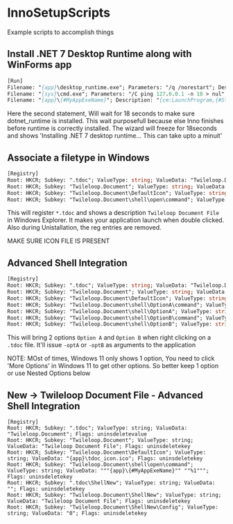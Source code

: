 # InnoSetupScripts
Example scripts to accomplish things

## Install .NET 7 Desktop Runtime along with WinForms app

```pascal
[Run]
Filename: "{app}\desktop_runtime.exe"; Parameters: "/q /norestart"; Description: "Installing .NET desktop runtime"; StatusMsg: "Installing .NET desktop runtime..."; Flags: nowait skipifsilent
Filename: "{sys}\cmd.exe"; Parameters: "/C ping 127.0.0.1 -n 18 > nul"; StatusMsg: "Installing .NET 7 desktop runtime... This can take upto a minuit"; Flags: waituntilterminated skipifsilent runhidden; WorkingDir: "{app}";
Filename: "{app}\{#MyAppExeName}"; Description: "{cm:LaunchProgram,{#StringChange(MyAppName, '&', '&&')}}"; Flags: nowait postinstall skipifsilent
```

Here the second statement, Will wait for 18 seconds to make sure dotnet_runtime is installed. This wait purposefull because else Inno finishes before runtime is correctly installed. The wizard will freeze for 18seconds and shows 'Installing .NET 7 desktop runtime... This can take upto a minuit'

## Associate a filetype in Windows

```pascal
[Registry]
Root: HKCR; Subkey: ".tdoc"; ValueType: string; ValueData: "Twileloop.Document"; Flags: uninsdeletevalue
Root: HKCR; Subkey: "Twileloop.Document"; ValueType: string; ValueData: "Twileloop Document File"; Flags: uninsdeletekey
Root: HKCR; Subkey: "Twileloop.Document\DefaultIcon"; ValueType: string; ValueData: "{app}\tdoc_icon.ico"; Flags: uninsdeletekey
Root: HKCR; Subkey: "Twileloop.Document\shell\open\command"; ValueType: string; ValueData: """{app}\{#MyAppExeName}"" ""%1"""; Flags: uninsdeletekey
```

This will register `*.tdoc` and shows a description `Twileloop Document File` in Windows Explorer. It makes your application launch when double clicked. Also during Unistallation, the reg entries are removed.

MAKE SURE ICON FILE IS PRESENT

## Advanced Shell Integration

```pascal
[Registry]
Root: HKCR; Subkey: ".tdoc"; ValueType: string; ValueData: "Twileloop.Document"; Flags: uninsdeletevalue
Root: HKCR; Subkey: "Twileloop.Document"; ValueType: string; ValueData: "Twileloop Document File"; Flags: uninsdeletekey
Root: HKCR; Subkey: "Twileloop.Document\DefaultIcon"; ValueType: string; ValueData: "{app}\tdoc_icon.ico"; Flags: uninsdeletekey
Root: HKCR; Subkey: "Twileloop.Document\shell\OptionA\command"; ValueType: string; ValueData: """{app}\{#MyAppExeName}"" -optA ""%1"""; Flags: uninsdeletekey
Root: HKCR; Subkey: "Twileloop.Document\shell\OptionA"; ValueType: string; ValueData: "Option A"; Flags: uninsdeletekey
Root: HKCR; Subkey: "Twileloop.Document\shell\OptionB\command"; ValueType: string; ValueData: """{app}\{#MyAppExeName}"" -optB ""%1"""; Flags: uninsdeletekey
Root: HKCR; Subkey: "Twileloop.Document\shell\OptionB"; ValueType: string; ValueData: "Option B"; Flags: uninsdeletekey
```

This will bring 2 options `Option A` and `Option B` when right clicking on a `.tdoc` file. It'll issue `-optA` or `-optB` as arguments to the application

NOTE:  MOst of times, Windows 11 only shows 1 option, You need to click 'More Options' in Windows 11 to get other options. So better keep 1 option or use Nested Options below

## New -> Twileloop Document File - Advanced Shell Integration

```
[Registry]
Root: HKCR; Subkey: ".tdoc"; ValueType: string; ValueData: "Twileloop.Document"; Flags: uninsdeletevalue
Root: HKCR; Subkey: "Twileloop.Document"; ValueType: string; ValueData: "Twileloop Document File"; Flags: uninsdeletekey
Root: HKCR; Subkey: "Twileloop.Document\DefaultIcon"; ValueType: string; ValueData: "{app}\tdoc_icon.ico"; Flags: uninsdeletekey
Root: HKCR; Subkey: "Twileloop.Document\shell\open\command"; ValueType: string; ValueData: """{app}\{#MyAppExeName}"" ""%1"""; Flags: uninsdeletekey
Root: HKCR; Subkey: ".tdoc\ShellNew"; ValueType: string; ValueData: ""; Flags: uninsdeletekey
Root: HKCR; Subkey: "Twileloop.Document\ShellNew"; ValueType: string; ValueData: "Twileloop Document File"; Flags: uninsdeletekey
Root: HKCR; Subkey: "Twileloop.Document\ShellNew\Config"; ValueType: string; ValueData: "0"; Flags: uninsdeletekey
```
